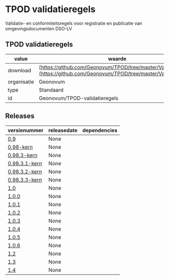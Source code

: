 # TPOD validatieregels

Validatie- en conformiteitsregels voor registratie en publicatie van omgevingsdocumenten DSO-LV

## TPOD validatieregels

|value|waarde|
|-----|------|
| download  | [https://github.com/Geonovum/TPOD/tree/master/Validatieregels](<https://github.com/Geonovum/TPOD/tree/master/Validatieregels>)|
| organisatie  |Geonovum|
| type  |Standaard|
| id  |Geonovum/TPOD-validatieregels|

## Releases

|versienummer|releasedate|dependencies
|-------|-------|-----|
| [0.9](<https://github.com/Geonovum/TPOD/blob/master/Validatieregels/Toelichting Validatieproces DSO v0.9.pdf>)|None||
| [0.98-kern](<https://github.com/Geonovum/TPOD/blob/master/Validatieregels/Validatie- en conformiteitsregels TPOD v0.98-kern.pdf>)|None||
| [0.98.3-kern](<https://github.com/Geonovum/TPOD/blob/master/Validatieregels/Validaties_TPOD v0.98.3-kern.zip>)|None||
| [0.98.3.1-kern](<https://github.com/Geonovum/TPOD/blob/master/Validatieregels/Validaties_TPOD v0.98.3.1-kern.zip>)|None||
| [0.98.3.2-kern](<https://github.com/Geonovum/TPOD/blob/master/Validatieregels/Validaties_TPOD_v0.98.3.2-kern.zip>)|None||
| [0.98.3.3-kern](<https://github.com/Geonovum/TPOD/blob/master/Validatieregels/Validaties_TPOD v0.98.3.3-kern.zip>)|None||
| [1.0](<https://github.com/Geonovum/TPOD/blob/master/Validatieregels/Toelichting Validatieproces DSO v1.0.pdf>)|None||
| [1.0.0](<https://github.com/Geonovum/TPOD/blob/master/Validatieregels/Validaties_TPOD v1.0.0.zip>)|None||
| [1.0.1](<https://github.com/Geonovum/TPOD/blob/master/Validatieregels/Validaties_TPOD v1.0.1.zip>)|None||
| [1.0.2](<https://github.com/Geonovum/TPOD/blob/master/Validatieregels/Validaties_TPOD v1.0.2.zip>)|None||
| [1.0.3](<https://github.com/Geonovum/TPOD/blob/master/Validatieregels/Validaties_TPOD v1.0.3.zip>)|None||
| [1.0.4](<https://github.com/Geonovum/TPOD/blob/master/Validatieregels/Validaties_TPOD v1.0.4.zip>)|None||
| [1.0.5](<https://github.com/Geonovum/TPOD/blob/master/Validatieregels/Validaties_TPOD v1.0.5.zip>)|None||
| [1.0.6](<https://github.com/Geonovum/TPOD/blob/master/Validatieregels/Validaties_TPOD v1.0.6.zip>)|None||
| [1.2](<https://github.com/Geonovum/TPOD/blob/master/Validatieregels/Toelichting Validatiematrix v1.2.pdf>)|None||
| [1.3](<https://github.com/Geonovum/TPOD/blob/master/Validatieregels/Toelichting Validatiematrix v1.3.pdf>)|None||
| [1.4](<https://github.com/Geonovum/TPOD/blob/master/Validatieregels/Toelichting_Validatiematrix_v1.4.pdf>)|None||


